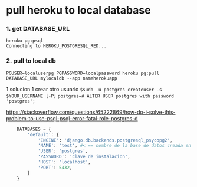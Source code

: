 # pull heroku to local database

### 1. get DATABASE_URL
```text
heroku pg:psql 
Connecting to HEROKU_POSTGRESQL_RED...
```

### 2. pull to local db
```
PGUSER=localuserpg PGPASSWORD=localpassword heroku pg:pull DATABASE_URL mylocaldb --app nameherokuapp
```
1 solucion 1 crear otro usuario
`$sudo -u postgres createuser -s $YOUR_USERNAME [-P]`
`postgres=# ALTER USER postgres with password 'postgres';`

https://stackoverflow.com/questions/65222869/how-do-i-solve-this-problem-to-use-psql-psql-error-fatal-role-postgres-d
```python
    DATABASES = {
        'default': {
            'ENGINE': 'django.db.backends.postgresql_psycopg2',
            'NAME': 'test', #< == nombre de la base de datos creada en pgadmin
            'USER': 'postgres',
            'PASSWORD': 'clave de instalacion',
            'HOST': 'localhost',
            'PORT': 5432,
        }
    }
```

